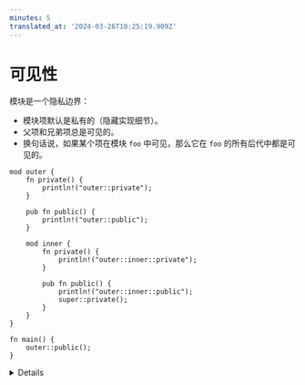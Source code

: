 ```yaml
---
minutes: 5
translated_at: '2024-03-26T10:25:19.909Z'
---
```


# 可见性

模块是一个隐私边界：

- 模块项默认是私有的（隐藏实现细节）。
- 父项和兄弟项总是可见的。
- 换句话说，如果某个项在模块 `foo` 中可见，那么它在 `foo` 的所有后代中都是可见的。

```rust,editable
mod outer {
    fn private() {
        println!("outer::private");
    }

    pub fn public() {
        println!("outer::public");
    }

    mod inner {
        fn private() {
            println!("outer::inner::private");
        }

        pub fn public() {
            println!("outer::inner::public");
            super::private();
        }
    }
}

fn main() {
    outer::public();
}
```

<details>

- 使用 `pub` 关键字使模块公开。

另外，有高级的 `pub(...)` 指定符用于限制公开可见性的范围。

- 参见 [Rust 参考](https://doc.rust-lang.org/reference/visibility-and-privacy.html#pubin-path-pubcrate-pubsuper-and-pubself)。
- 配置 `pub(crate)` 可见性是一个常见模式。
- 不那么常见的，你可以对特定路径授权可见性。
- 无论如何，必须授予一个祖先模块（及其所有后代）可见性。

</details>
